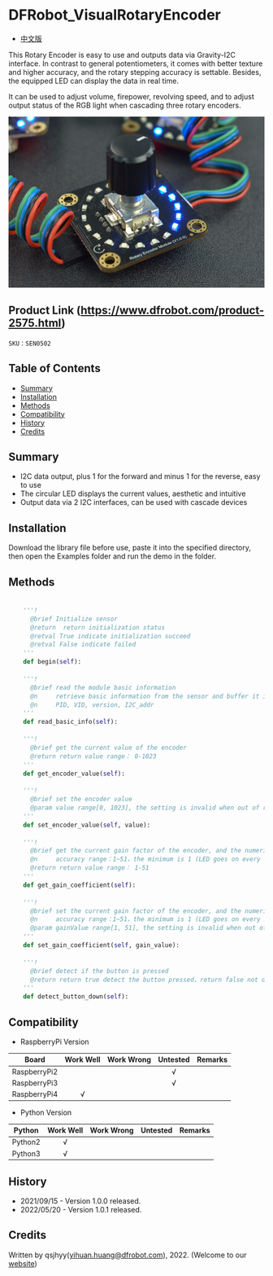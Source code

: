 # DFRobot_VisualRotaryEncoder
* [中文版](./README_CN.md)

This Rotary Encoder is easy to use and outputs data via Gravity-I2C interface. In contrast to general potentiometers, it comes with better texture and higher accuracy, and the rotary stepping accuracy is settable. Besides, the equipped LED can display the data in real time.

It can be used to adjust volume, firepower, revolving speed, and to adjust output status of the RGB light when cascading three rotary encoders.

![Product Photo Show](../../resources/images/VisualRotaryEncoder.png)


## Product Link (https://www.dfrobot.com/product-2575.html)
    SKU：SEN0502


## Table of Contents

* [Summary](#summary)
* [Installation](#installation)
* [Methods](#methods)
* [Compatibility](#compatibility)
* [History](#history)
* [Credits](#credits)


## Summary

* I2C data output, plus 1 for the forward and minus 1 for the reverse, easy to use <br>
* The circular LED displays the current values, aesthetic and intuitive <br>
* Output data via 2 I2C interfaces, can be used with cascade devices <br>


## Installation

Download the library file before use, paste it into the specified directory, then open the Examples folder and run the demo in the folder.

## Methods

```python

    '''!
      @brief Initialize sensor
      @return  return initialization status
      @retval True indicate initialization succeed
      @retval False indicate failed
    '''
    def begin(self):

    '''!
      @brief read the module basic information
      @n     retrieve basic information from the sensor and buffer it into a variable that stores information:
      @n     PID, VID, version, I2C_addr
    '''
    def read_basic_info(self):

    '''!
      @brief get the current value of the encoder
      @return return value range： 0-1023
    '''
    def get_encoder_value(self):

    '''!
      @brief set the encoder value
      @param value range[0, 1023], the setting is invalid when out of range
    '''
    def set_encoder_value(self, value):

    '''!
      @brief get the current gain factor of the encoder, and the numerical accuracy of turning one marker
      @n     accuracy range：1~51，the minimum is 1 (LED goes on every 2.5 turns), the maximum is 51 (LED goes on every one marker turn)
      @return return value range： 1-51
    '''
    def get_gain_coefficient(self):

    '''!
      @brief set the current gain factor of the encoder, and the numerical accuracy of turning one marker
      @n     accuracy range：1~51，the minimum is 1 (LED goes on every 2.5 turns), the maximum is 51 (LED goes on every one marker turn)
      @param gainValue range[1, 51], the setting is invalid when out of range
    '''
    def set_gain_coefficient(self, gain_value):

    '''!
      @brief detect if the button is pressed
      @return return true detect the button pressed，return false not detect the button pressed
    '''
    def detect_button_down(self):

```


## Compatibility

* RaspberryPi Version

| Board        | Work Well | Work Wrong | Untested | Remarks |
| ------------ | :-------: | :--------: | :------: | ------- |
| RaspberryPi2 |           |            |    √     |         |
| RaspberryPi3 |           |            |    √     |         |
| RaspberryPi4 |     √     |            |          |         |

* Python Version

| Python  | Work Well | Work Wrong | Untested | Remarks |
| ------- | :-------: | :--------: | :------: | ------- |
| Python2 |     √     |            |          |         |
| Python3 |     √     |            |          |         |


## History

- 2021/09/15 - Version 1.0.0 released.
- 2022/05/20 - Version 1.0.1 released.


## Credits

Written by qsjhyy(yihuan.huang@dfrobot.com), 2022. (Welcome to our [website](https://www.dfrobot.com/))

